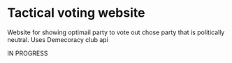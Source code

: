 # Tactical voting website 

Website for showing optimail party to vote out chose party that is politically neutral.
Uses Demecoracy club api

IN PROGRESS
